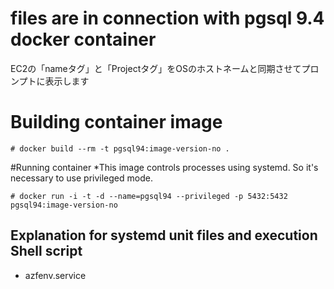 files are in connection with pgsql 9.4 docker container
======================

EC2の「nameタグ」と「Projectタグ」をOSのホストネームと同期させてプロンプトに表示します

# Building  container image
```
# docker build --rm -t pgsql94:image-version-no .
```
#Running container
*This image controls processes using systemd. So it's necessary to use privileged mode.
```
# docker run -i -t -d --name=pgsql94 --privileged -p 5432:5432 pgsql94:image-version-no
```

## Explanation for systemd unit files and execution Shell script
* azfenv.service
